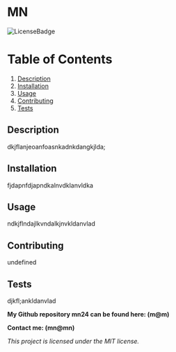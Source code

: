 # MN

  ![LicenseBadge](https://img.shields.io/badge/License-MIT-brightgreen)
  

  # Table of Contents
  1. [Description](#description)
  2. [Installation](#installation)
  3. [Usage](#usage)
  4. [Contributing](#contributing)
  5. [Tests](#tests)

  ## Description <a name="description"></a>
  dkjflanjeoanfoasnkadnkdangkjlda;

  ## Installation <a name="installation"></a>
  fjdapnfdjapndkalnvdklanvldka

  ## Usage <a name="usage"></a>
  ndkjflndajlkvndalkjnvkldanvlad

  ## Contributing <a name="contributing"></a>
  undefined

  ## Tests <a name="tests"></a>
  djkfl;ankldanvlad

  **My Github repository mn24 can be found here: (m@m)**

  **Contact me: (mn@mn)**  

  *This project is licensed under the MIT license.*
